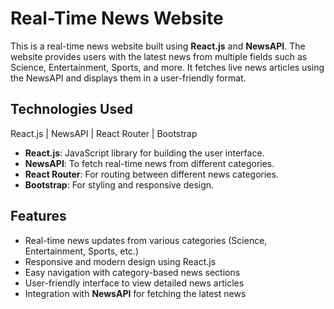 # Real-Time News Website

This is a real-time news website built using **React.js** and **NewsAPI**. The website provides users with the latest news from multiple fields such as Science, Entertainment, Sports, and more. It fetches live news articles using the NewsAPI and displays them in a user-friendly format.

## Technologies Used
   React.js | NewsAPI | React Router | Bootstrap

- **React.js**:  JavaScript library for building the user interface.
- **NewsAPI**: To fetch real-time news from different categories.
- **React Router**: For routing between different news categories.
- **Bootstrap**: For styling and responsive design.

## Features

- Real-time news updates from various categories (Science, Entertainment, Sports, etc.)
- Responsive and modern design using React.js
- Easy navigation with category-based news sections
- User-friendly interface to view detailed news articles
- Integration with **NewsAPI** for fetching the latest news



